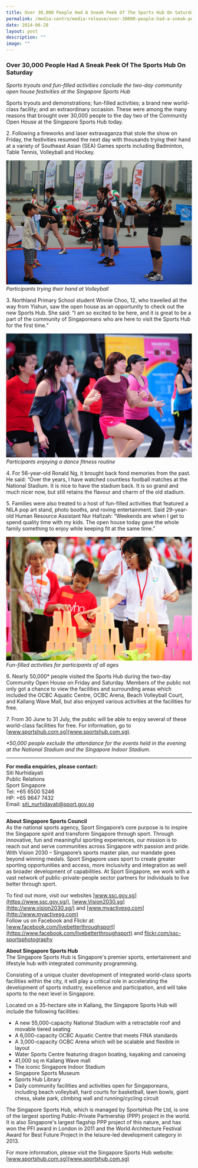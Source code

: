 ```yaml
---
title: Over 30,000 People Had A Sneak Peek Of The Sports Hub On Saturday
permalink: /media-centre/media-release/over-30000-people-had-a-sneak-peek-of-the-sports-hub-on-saturday/
date: 2014-06-28
layout: post
description: ""
image: ""
---
```

### **Over 30,000 People Had A Sneak Peek Of The Sports Hub On Saturday**

_Sports tryouts and fun-filled activities conclude the two-day community open house festivities at the Singapore Sports Hub_

Sports tryouts and demonstrations; fun-filled activities; a brand new world-class facility; and an extraordinary occasion. These were among the many reasons that brought over 30,000 people to the day two of the Community Open House at the Singapore Sports Hub today. 

2\. Following a fireworks and laser extravaganza that stole the show on Friday, the festivities resumed the next day with thousands trying their hand at a variety of Southeast Asian (SEA) Games sports including Badminton, Table Tennis, Volleyball and Hockey.

![](/images/Media%20Centre/Media%20Release/2014/June/1%20%20Credit%20Sport%20Singapore-min.jpeg)
_Participants trying their hand at Volleyball_


3\. Northland Primary School student Winnie Choo, 12, who travelled all the way from Yishun, saw the open house as an opportunity to check out the new Sports Hub. She said: “I am so excited to be here, and it is great to be a part of the community of Singaporeans who are here to visit the Sports Hub for the first time.”

![](/images/Media%20Centre/Media%20Release/2014/June/2%20%20Credit%20Sport%20Singapore-min.jpeg)
_Participants enjoying a dance fitness routine_


4\. For 56-year-old Ronald Ng, it brought back fond memories from the past. He said: “Over the years, I have watched countless football matches at the National Stadium. It is nice to have the stadium back. It is so grand and much nicer now, but still retains the flavour and charm of the old stadium.

5\. Families were also treated to a host of fun-filled activities that featured a NILA pop art stand, photo booths, and roving entertainment. Said 29-year-old Human Resource Assistant Nur Hafizah: “Weekends are when I get to spend quality time with my kids. The open house today gave the whole family something to enjoy while keeping fit at the same time.”

![](/images/Media%20Centre/Media%20Release/2014/June/3%20%20Credit%20Sport%20Singapore-min.jpeg)
_Fun-filled activities for participants of all ages_


6\. Nearly 50,000\* people visited the Sports Hub during the two-day Community Open House on Friday and Saturday. Members of the public not only got a chance to view the facilities and surrounding areas which included the OCBC Aquatic Centre, OCBC Arena, Beach Volleyball Court, and Kallang Wave Mall, but also enjoyed various activities at the facilities for free.

7\. From 30 June to 31 July, the public will be able to enjoy several of these world-class facilities for free. For information, go to [www.sportshub.com.sg](www.sportshub.com.sg).


_\*50,000 people exclude the attendance for the events held in the evening at the National Stadium and the Singapore Indoor Stadium._

---

**For media enquiries, please contact:**
<br>
Siti Nurhidayati<br>
Public Relations<br>
Sport Singapore<br>
Tel: +65 6500 5246<br>
HP: +65 9647 7432<br>
Email: [siti_nurhidayati@sport.gov.sg](mailto:siti_nurhidayati@sport.gov.sg)

---

**About Singapore Sports Council**<br>
As the national sports agency, Sport Singapore’s core purpose is to inspire the Singapore spirit and transform Singapore through sport. Through innovative, fun and meaningful sporting experiences, our mission is to reach out and serve communities across Singapore with passion and pride. With Vision 2030 – Singapore’s sports master plan, our mandate goes beyond winning medals. Sport Singapore uses sport to create greater sporting opportunities and access, more inclusivity and integration as well as broader development of capabilities. At Sport Singapore, we work with a vast network of public-private-people sector partners for individuals to live better through sport. 

To find out more, visit our websites [www.ssc.gov.sg](https://www.ssc.gov.sg/), [www.Vision2030.sg](http://www.vision2030.sg/) and [www.myactivesg.com](http://www.myactivesg.com) <br>Follow us on Facebook and Flickr at: [www.facebook.com/livebetterthroughsport](https://www.facebook.com/livebetterthroughsport) and [flickr.com/ssc-sportsphotography](https://wwww.flickr.com/ssc-sportsphotography)


**About Singapore Sports Hub**<br>
The Singapore Sports Hub is Singapore's premier sports, entertainment and lifestyle hub with integrated community programming.

Consisting of a unique cluster development of integrated world-class sports facilities within the city, it will play a critical role in accelerating the development of sports industry, excellence and participation, and will take sports to the next level in Singapore.

Located on a 35-hectare site in Kallang, the Singapore Sports Hub will include the following facilities:

* A new 55,000-capacity National Stadium with a retractable roof and movable tiered seating
* A 6,000-capacity OCBC Aquatic Centre that meets FINA standards
* A 3,000-capacity OCBC Arena which will be scalable and flexible in layout
* Water Sports Centre featuring dragon boating, kayaking and canoeing
* 41,000 sq m Kallang Wave mall
* The iconic Singapore Indoor Stadium
* Singapore Sports Museum
* Sports Hub Library
* Daily community facilities and activities open for Singaporeans, including beach volleyball, hard courts for basketball, lawn bowls, giant chess, skate park, climbing wall and running/cycling circuit

The Singapore Sports Hub, which is managed by SportsHub Pte Ltd, is one of the largest sporting Public-Private Partnership (PPP) project in the world. It is also Singapore's largest flagship PPP project of this nature, and has won the PFI award in London in 2011 and the World Architecture Festival Award for Best Future Project in the leisure-led development category in 2013.

For more information, please visit the Singapore Sports Hub website: [www.sportshub.com.sg](www.sportshub.com.sg)